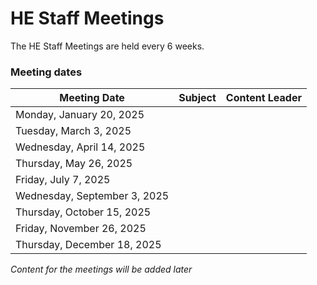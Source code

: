 # HE Staff Meetings

The HE Staff Meetings are held every 6 weeks.

### Meeting dates

| Meeting Date          | Subject            | Content Leader      |
|-----------------------|--------------------|---------------------|
| Monday, January 20, 2025 |                  |                     |
| Tuesday, March 3, 2025   |                  |                     |
| Wednesday, April 14, 2025 |                |                     |
| Thursday, May 26, 2025  |                  |                     |
| Friday, July 7, 2025    |                  |                     |
| Wednesday, September 3, 2025 |            |                     |
| Thursday, October 15, 2025 |              |                     |
| Friday, November 26, 2025 |               |                     |
| Thursday, December 18, 2025 |             |                     |

*Content for the meetings will be added later*


